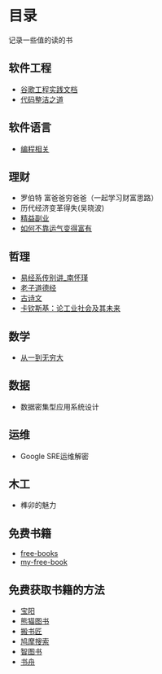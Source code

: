 # 目录

记录一些值的读的书

## 软件工程

- [谷歌工程实践文档](https://github.com/xindoo/eng-practices-cn)
- [代码整洁之道](https://github.com/glen9527/Clean-Code-zh)

## 软件语言

- [编程相关](https://github.com/jobbole/awesome-programming-books)

## 理财

- 罗伯特 富爸爸穷爸爸（一起学习财富思路）
- 历代经济变革得失(吴晓波)
- [精益副业](http://r.ftqq.com/lean-side-bussiness)
- [如何不靠运气变得富有](https://github.com/fat-garage/how-to-get-rich-without-getting-lucky)


## 哲理

- [易经系传别讲_南怀瑾]()
- [老子道德经](https://www.daodejing.org/)
- [古诗文](https://so.gushiwen.cn/)
- [卡钦斯基：论工业社会及其未来](https://kyle.ai/blog/6979.html)

## 数学

- [从一到无穷大](从一到无穷大.md)

## 数据

- 数据密集型应用系统设计

## 运维

- Google SRE运维解密

## 木工

- 榫卯的魅力

## 免费书籍

- [free-books](https://github.com/ruanyf/free-books)
- [my-free-book](https://github.com/xiaomeng79/freebook)

## 免费获取书籍的方法

- [宝阳](https://www.mq59.com/)
- [熊猫图书](https://xmsoushu.com/#/)
- [搬书匠](http://www.banshujiang.cn/)
- [鸠摩搜索](https://www.jiumodiary.com/)
- [智图书](http://www.happydot.top/)
- [书舟](https://www.shuzhou.cc/)
